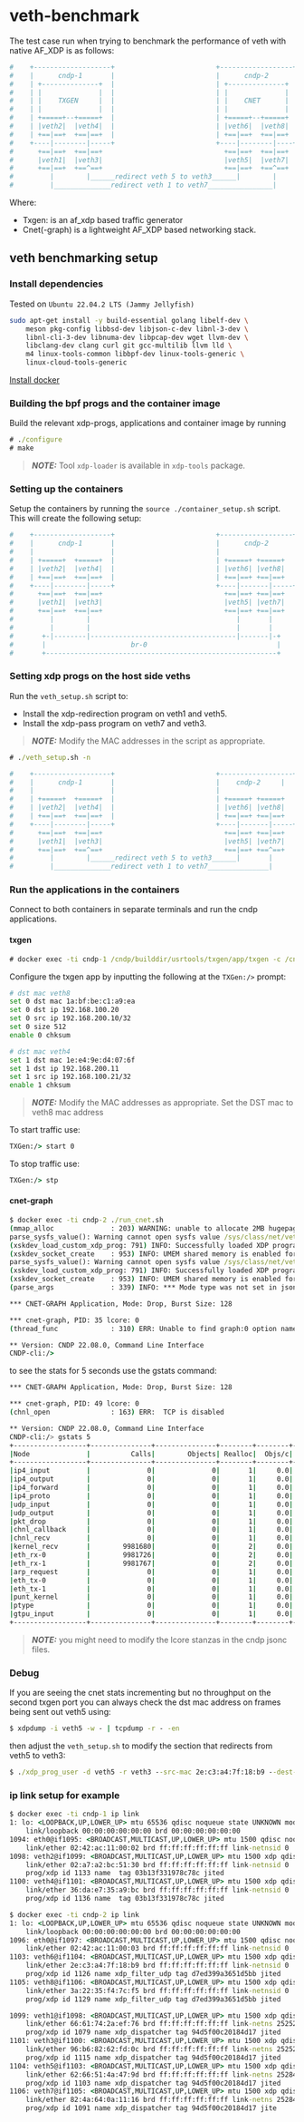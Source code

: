 # veth-benchmark

The test case run when trying to benchmark the performance of veth with
native AF_XDP is as follows:

```bash
#    +-------------------+                         +------------------+
#    |      cndp-1       |                         |      cndp-2      |
#    | +--------------+  |                         | +--------------+ |
#    | |              |  |                         | |              | |
#    | |    TXGEN     |  |                         | |    CNET      | |
#    | |              |  |                         | |              | |
#    | +=====+--+=====+  |                         | +=====+--+=====+ |
#    | |veth2|  |veth4|  |                         | |veth6|  |veth8| |
#    | +==|==+  +==|==+  |                         | +==|==+  +==|==+ |
#    +----|--------|-----+                         +----|--------|----+
#      +==|==+  +==|==+                              +==|==+  +==|==+
#      |veth1|  |veth3|                              |veth5|  |veth7|
#      +==|==+  +==^==+                              +==|==+  +==^==+
#         |        |______redirect veth 5 to veth3______|        |
#         |______________redirect veth 1 to veth7________________|
```

Where:

- Txgen: is an af_xdp based traffic generator
- Cnet(-graph) is a lightweight AF_XDP based networking stack.

## veth benchmarking setup

### Install dependencies

Tested on `Ubuntu 22.04.2 LTS (Jammy Jellyfish)`

```bash
sudo apt-get install -y build-essential golang libelf-dev \
    meson pkg-config libbsd-dev libjson-c-dev libnl-3-dev \
    libnl-cli-3-dev libnuma-dev libpcap-dev wget llvm-dev \
    libclang-dev clang curl git gcc-multilib llvm lld \
    m4 linux-tools-common libbpf-dev linux-tools-generic \
    linux-cloud-tools-generic
```

[Install docker](https://docs.docker.com/engine/install/)

### Building the bpf progs and the container image

Build the relevant xdp-progs, applications and container image by running

```cmd
# ./configure
# make
```

> **_NOTE:_** Tool `xdp-loader` is available in `xdp-tools` package.

### Setting up the containers

Setup the containers by running the `source ./container_setup.sh` script. This will
create the following setup:

```bash
#    +-------------------+                         +------------------+
#    |      cndp-1       |                         |      cndp-2      |
#    |                   |                         |                  |
#    | +=====+  +=====+  |                         | +=====+ +=====+  |
#    | |veth2|  |veth4|  |                         | |veth6| |veth8|  |
#    | +==|==+  +==|==+  |                         | +==|==+ +==|==+  |
#    +----|--------|-----+                         +----|-------|-----+
#      +==|==+  +==|==+                              +==|==+ +==|==+
#      |veth1|  |veth3|                              |veth5| |veth7|
#      +==|==+  +==|==+                              +==|==+ +==|==+
#         |        |                                    |       |
#         |        |                                    |       |
#       +-|--------|------------------------------------|-------|-+
#       |                     br-0                                |
#       +---------------------------------------------------------+
```

### Setting xdp progs on the host side veths

Run the `veth_setup.sh` script to:

- Install the xdp-redirection program on veth1 and veth5.
- Install the xdp-pass program on veth7 and veth3.

> **_NOTE:_** Modify the MAC addresses in the script as appropriate.

```cmd
# ./veth_setup.sh -n
```

```bash
#    +-------------------+                         +------------------+
#    |      cndp-1       |                         |    cndp-2     |
#    |                   |                         |                  |
#    | +=====+  +=====+  |                         | +=====+ +=====+  |
#    | |veth2|  |veth4|  |                         | |veth6| |veth8|  |
#    | +==|==+  +==|==+  |                         | +==|==+ +==|==+  |
#    +----|--------|-----+                         +----|-------|-----+
#      +==|==+  +==|==+                              +==|==+ +==|==+
#      |veth1|  |veth3|                              |veth5| |veth7|
#      +==|==+  +==^==+                              +==|==+ +==^==+
#         |        |______redirect veth 5 to veth3______|       |
#         |______________redirect veth 1 to veth7_______________|
```

### Run the applications in the containers

Connect to both containers in separate terminals and run the cndp applications.

#### txgen

```cmd
# docker exec -ti cndp-1 /cndp/builddir/usrtools/txgen/app/txgen -c /cndp/builddir/usrtools/txgen/app/txgen.jsonc
```

Configure the txgen app by inputting the following at the `TXGen:/>` prompt:

```bash
# dst mac veth8
set 0 dst mac 1a:bf:be:c1:a9:ea
set 0 dst ip 192.168.100.20
set 0 src ip 192.168.200.10/32
set 0 size 512
enable 0 chksum

# dst mac veth4
set 1 dst mac 1e:e4:9e:d4:07:6f
set 1 dst ip 192.168.200.11
set 1 src ip 192.168.100.21/32
enable 1 chksum
```

> **_NOTE:_** Modify the MAC addresses as appropriate. Set the DST mac to veth8 mac address

To start traffic use:

```cmd
TXGen:/> start 0
```

To stop traffic use:

```cmd
TXGen:/> stp
```

#### cnet-graph

```cmd
$ docker exec -ti cndp-2 ./run_cnet.sh
(mmap_alloc              : 203) WARNING: unable to allocate 2MB hugepages, trying 4KB pages
parse_sysfs_value(): Warning cannot open sysfs value /sys/class/net/veth6/device/numa_node
(xskdev_load_custom_xdp_prog: 791) INFO: Successfully loaded XDP program xdp_filter_udp_prog_kern.o with fd 5
(xskdev_socket_create    : 953) INFO: UMEM shared memory is enabled for veth6:0
parse_sysfs_value(): Warning cannot open sysfs value /sys/class/net/veth8/device/numa_node
(xskdev_load_custom_xdp_prog: 791) INFO: Successfully loaded XDP program xdp_filter_udp_prog_kern.o with fd 9
(xskdev_socket_create    : 953) INFO: UMEM shared memory is enabled for veth8:0
(parse_args              : 339) INFO: *** Mode type was not set in json file or command line, use drop mode ***

*** CNET-GRAPH Application, Mode: Drop, Burst Size: 128

*** cnet-graph, PID: 35 lcore: 0
(thread_func             : 310) ERR: Unable to find graph:0 option name

** Version: CNDP 22.08.0, Command Line Interface
CNDP-cli:/>
```

to see the stats for 5 seconds use the gstats command:

```bash
*** CNET-GRAPH Application, Mode: Drop, Burst Size: 128

*** cnet-graph, PID: 49 lcore: 0
(chnl_open               : 163) ERR:  TCP is disabled

** Version: CNDP 22.08.0, Command Line Interface
CNDP-cli:/> gstats 5
+------------------+---------------+---------------+--------+--------+----------+------------+
|Node              |          Calls|        Objects| Realloc|  Objs/c|   KObjs/c|    Cycles/c|
+------------------+---------------+---------------+--------+--------+----------+------------+
|ip4_input         |              0|              0|       1|     0.0|       0.0|         0.0|
|ip4_output        |              0|              0|       1|     0.0|       0.0|         0.0|
|ip4_forward       |              0|              0|       1|     0.0|       0.0|         0.0|
|ip4_proto         |              0|              0|       1|     0.0|       0.0|         0.0|
|udp_input         |              0|              0|       1|     0.0|       0.0|         0.0|
|udp_output        |              0|              0|       1|     0.0|       0.0|         0.0|
|pkt_drop          |              0|              0|       1|     0.0|       0.0|         0.0|
|chnl_callback     |              0|              0|       1|     0.0|       0.0|         0.0|
|chnl_recv         |              0|              0|       1|     0.0|       0.0|         0.0|
|kernel_recv       |        9981680|              0|       2|     0.0|       0.0|      1685.0|
|eth_rx-0          |        9981726|              0|       2|     0.0|       0.0|        74.0|
|eth_rx-1          |        9981767|              0|       2|     0.0|       0.0|       138.0|
|arp_request       |              0|              0|       1|     0.0|       0.0|         0.0|
|eth_tx-0          |              0|              0|       1|     0.0|       0.0|         0.0|
|eth_tx-1          |              0|              0|       1|     0.0|       0.0|         0.0|
|punt_kernel       |              0|              0|       1|     0.0|       0.0|         0.0|
|ptype             |              0|              0|       1|     0.0|       0.0|         0.0|
|gtpu_input        |              0|              0|       1|     0.0|       0.0|         0.0|
+------------------+---------------+---------------+--------+--------+----------+------------+
```

> **_NOTE:_** you might need to modify the lcore stanzas in the cndp jsonc files.

### Debug

If you are seeing the cnet stats incrementing but no throughput on the second txgen port
you can always check the dst mac address on frames being sent out veth5 using:

```cmd
$ xdpdump -i veth5 -w - | tcpdump -r - -en
```

then adjust the `veth_setup.sh` to modify the section that redirects from veth5 to veth3:

```cmd
$ ./xdp_prog_user -d veth5 -r veth3 --src-mac 2e:c3:a4:7f:18:b9 --dest-mac <update-this-value>
```

### ip link setup for example

```cmd
$ docker exec -ti cndp-1 ip link
1: lo: <LOOPBACK,UP,LOWER_UP> mtu 65536 qdisc noqueue state UNKNOWN mode DEFAULT group default qlen 1000
    link/loopback 00:00:00:00:00:00 brd 00:00:00:00:00:00
1094: eth0@if1095: <BROADCAST,MULTICAST,UP,LOWER_UP> mtu 1500 qdisc noqueue state UP mode DEFAULT group default
    link/ether 02:42:ac:11:00:02 brd ff:ff:ff:ff:ff:ff link-netnsid 0
1098: veth2@if1099: <BROADCAST,MULTICAST,UP,LOWER_UP> mtu 1500 xdp qdisc noqueue state UP mode DEFAULT group default qlen 1000
    link/ether 02:a7:a2:bc:51:30 brd ff:ff:ff:ff:ff:ff link-netnsid 0
    prog/xdp id 1133 name  tag 03b13f331978c78c jited
1100: veth4@if1101: <BROADCAST,MULTICAST,UP,LOWER_UP> mtu 1500 xdp qdisc noqueue state UP mode DEFAULT group default qlen 1000
    link/ether 36:da:e7:35:a9:bc brd ff:ff:ff:ff:ff:ff link-netnsid 0
    prog/xdp id 1136 name  tag 03b13f331978c78c jited
```

```cmd
$ docker exec -ti cndp-2 ip link
1: lo: <LOOPBACK,UP,LOWER_UP> mtu 65536 qdisc noqueue state UNKNOWN mode DEFAULT group default qlen 1000
    link/loopback 00:00:00:00:00:00 brd 00:00:00:00:00:00
1096: eth0@if1097: <BROADCAST,MULTICAST,UP,LOWER_UP> mtu 1500 qdisc noqueue state UP mode DEFAULT group default
    link/ether 02:42:ac:11:00:03 brd ff:ff:ff:ff:ff:ff link-netnsid 0
1103: veth6@if1104: <BROADCAST,MULTICAST,UP,LOWER_UP> mtu 1500 xdp qdisc noqueue state UP mode DEFAULT group default qlen 1000
    link/ether 2e:c3:a4:7f:18:b9 brd ff:ff:ff:ff:ff:ff link-netnsid 0
    prog/xdp id 1126 name xdp_filter_udp tag d7ed399a3651d5bb jited
1105: veth8@if1106: <BROADCAST,MULTICAST,UP,LOWER_UP> mtu 1500 xdp qdisc noqueue state UP mode DEFAULT group default qlen 1000
    link/ether 3a:22:35:f4:7c:f5 brd ff:ff:ff:ff:ff:ff link-netnsid 0
    prog/xdp id 1129 name xdp_filter_udp tag d7ed399a3651d5bb jited
```

```cmd
1099: veth1@if1098: <BROADCAST,MULTICAST,UP,LOWER_UP> mtu 1500 xdp qdisc noqueue master br0 state UP mode DEFAULT group default qlen 1000
    link/ether 66:61:74:2a:ef:76 brd ff:ff:ff:ff:ff:ff link-netns 252529
    prog/xdp id 1079 name xdp_dispatcher tag 94d5f00c20184d17 jited
1101: veth3@if1100: <BROADCAST,MULTICAST,UP,LOWER_UP> mtu 1500 xdp qdisc noqueue master br0 state UP mode DEFAULT group default qlen 1000
    link/ether 96:b6:82:62:fd:0c brd ff:ff:ff:ff:ff:ff link-netns 252529
    prog/xdp id 1115 name xdp_dispatcher tag 94d5f00c20184d17 jited
1104: veth5@if1103: <BROADCAST,MULTICAST,UP,LOWER_UP> mtu 1500 xdp qdisc noqueue master br0 state UP mode DEFAULT group default qlen 1000
    link/ether 62:66:51:4a:47:9d brd ff:ff:ff:ff:ff:ff link-netns 252843
    prog/xdp id 1103 name xdp_dispatcher tag 94d5f00c20184d17 jited
1106: veth7@if1105: <BROADCAST,MULTICAST,UP,LOWER_UP> mtu 1500 xdp qdisc noqueue master br0 state UP mode DEFAULT group default qlen 1000
    link/ether 82:4a:64:0a:11:16 brd ff:ff:ff:ff:ff:ff link-netns 252843
    prog/xdp id 1091 name xdp_dispatcher tag 94d5f00c20184d17 jite
```
